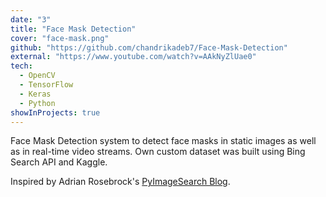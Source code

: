 ```yaml
---
date: "3"
title: "Face Mask Detection"
cover: "face-mask.png"
github: "https://github.com/chandrikadeb7/Face-Mask-Detection"
external: "https://www.youtube.com/watch?v=AAkNyZlUae0"
tech:
  - OpenCV
  - TensorFlow
  - Keras
  - Python
showInProjects: true
---
```


Face Mask Detection system to detect face masks in static images as well as in real-time video streams. Own custom dataset was built using Bing Search API and Kaggle.

Inspired by Adrian Rosebrock's [PyImageSearch Blog](https://www.pyimagesearch.com/2020/05/04/covid-19-face-mask-detector-with-opencv-keras-tensorflow-and-deep-learning/).
